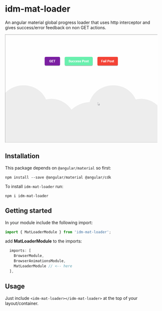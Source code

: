 # idm-mat-loader

An angular material global progress loader that uses http interceptor and gives success/error feedback on non GET actions.

![idm-mat-loader](./idm-mat-loader.gif)

## Installation

This package depends on `@angular/material` so first:
```
npm install --save @angular/material @angular/cdk
```

To install `idm-mat-loader` run:
```
npm i idm-mat-loader
```

## Getting started
In your module include the following import:
```javascript
import { MatLoaderModule } from 'idm-mat-loader';
```
add **MatLoaderModule** to the imports:
```javascript
  imports: [
    BrowserModule,
    BrowserAnimationsModule,
    MatLoaderModule // <-- here
  ],
```

## Usage

Just include `<idm-mat-loader></idm-mat-loader>` at the top of your layout/container.